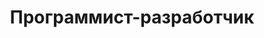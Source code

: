 ---
title: "Программист-разработчик"
company: "BiblioData"
position: ""
city: "Buenos-Aires"
website: ""
industry: "Разработка программного обеспечения"
start_date: "1996-09"
current: "2002-12"
responsibilities:
  - Разработка ПО (CRM, продажи, промоакции, администрирование, бухгалтерия).
  - Поддержка ПО как из офиса компании так и непосредственно в офисах клиентов.
  - Работа с клиентами (Ingratta S.A., Petroquimica Cuyo, Banco Comafi).
---